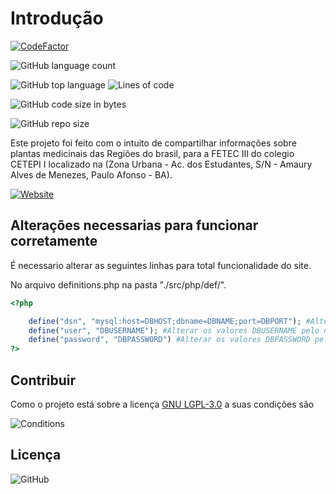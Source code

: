 # Introdução

[![CodeFactor](https://www.codefactor.io/repository/github/digamasyx/fetec/badge/master)](https://www.codefactor.io/repository/github/digamasyx/fetec/overview/master)

![GitHub language count](https://img.shields.io/github/languages/count/digamasyx/FETEC?color=%23f0f)


![GitHub top language](https://img.shields.io/github/languages/top/digamasyx/FETEC?color=%23f0f) ![Lines of code](https://img.shields.io/tokei/lines/github/digamasyx/FETEC)

![GitHub code size in bytes](https://img.shields.io/github/languages/code-size/digamasyx/FETEC?color=f0f)

![GitHub repo size](https://img.shields.io/github/repo-size/digamasyx/FETEC?color=f0f)

Este projeto foi feito com o intuito de compartilhar informações sobre plantas medicinais das Regiões do brasil, para a FETEC III do colegio CETEPI I localizado na (Zona Urbana - Ac. dos Estudantes, S/N - Amaury Alves de Menezes, Paulo Afonso - BA).

[![Website](https://img.shields.io/website?down_color=red&down_message=Offline&up_color=blue&up_message=Online&url=http%3A%2F%2Fgreen-med.rf.gd%2F)](http://green-med.rf.gd/)

## Alterações necessarias para funcionar corretamente

É necessario alterar as seguintes linhas para total funcionalidade do site.

No arquivo definitions.php na pasta "./src/php/def/".


```php 
<?php 

    define("dsn", "mysql:host=DBHOST;dbname=DBNAME;port=DBPORT"); #Alterar os valores DBHOST pelo HOST do banco de dados, DBNAME pelo nome do banco de dados e DBPORT pela porta do banco de dados.
    define("user", "DBUSERNAME"); #Alterar os valores DBUSERNAME pelo nome de usuario para conexão com o banco de dados.
    define("password", "DBPASSWORD") #Alterar os valores DBPASSWORD pela senha do banco de dados para efetuar a conexão
?>
```

## Contribuir

Como o projeto está sobre a licença [GNU LGPL-3.0](https://choosealicense.com/licenses/lgpl-3.0/) a suas condições são

![Conditions](https://i.imgur.com/bncPKFy.png)


## Licença

![GitHub](https://img.shields.io/github/license/digamasyx/fetec)
